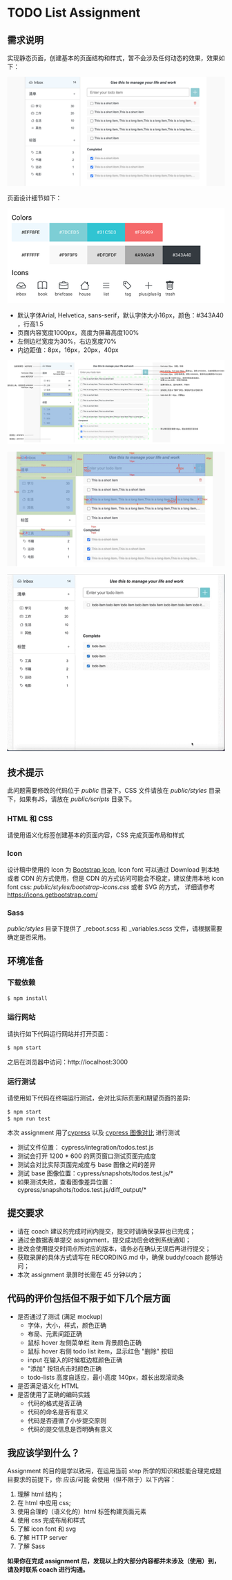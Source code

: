 # TODO List Assignment

## 需求说明

实现静态页面，创建基本的页面结构和样式，暂不会涉及任何动态的效果，效果如下：

![todo-list](document/todo-list-hover.png)

页面设计细节如下：

![color-icon](document/color-icon.png)

- 默认字体Arial, Helvetica, sans-serif，默认字体大小16px，颜色：#343A40 ，行高1.5
- 页面内容宽度1000px，高度为屏幕高度100%
- 左侧边栏宽度为30%，右边宽度70%
- 内边距值：8px，16px，20px，40px

![aside](document/overall.png)

![space](document/space.jpg)

![todo-list](document/todo-list.gif)

## 技术提示

此问题需要修改的代码位于 _public_ 目录下。CSS 文件请放在 _public/styles_ 目录下，如果有JS，请放在 _public/scripts_ 目录下。

### HTML 和 CSS

请使用语义化标签创建基本的页面内容，CSS 完成页面布局和样式

### Icon

设计稿中使用的 Icon 为 [Bootstrap Icon](https://icons.getbootstrap.com/), 
Icon font 可以通过 Download 到本地或者 CDN 的方式使用，但是 CDN 的方式访问可能会不稳定，建议使用本地 icon font css: _public/styles/bootstrap-icons.css_  或者 SVG 的方式，
详细请参考 https://icons.getbootstrap.com/

### Sass

_public/styles_ 目录下提供了 _reboot.scss 和 _variables.scss 文件，请根据需要确定是否采用。

## 环境准备

### 下载依赖

```bash
$ npm install
```

### 运行网站

请执行如下代码运行网站并打开页面：

```bash
$ npm start
```

之后在浏览器中访问：http://localhost:3000

### 运行测试

请使用如下代码在终端运行测试，会对比实际页面和期望页面的差异:

```
$ npm start
$ npm run test
```
本次 assignment 用了[cypress](https://www.cypress.io/) 以及 [cypress 图像对比](https://github.com/jaredpalmer/cypress-image-snapshot) 进行测试

- 测试文件位置： cypress/integration/todos.test.js
- 测试会打开 1200 * 600 的网页窗口测试页面完成度  
- 测试会对比实际页面完成度与 base 图像之间的差异  
- 测试 base 图像位置：cypress/snapshots/todos.test.js/*
- 如果测试失败，查看图像差异位置：cypress/snapshots/todos.test.js/diff_output/*


## 提交要求
- 请在 coach 建议的完成时间内提交，提交时请确保录屏也已完成；
- 通过金数据表单提交 assignment，提交成功后会收到系统通知；
- 批改会使用提交时间点所对应的版本，请务必在确认无误后再进行提交；
- 获取录屏的具体方式请写在 RECORDING.md 中，确保 buddy/coach 能够访问；
- 本次 assignment 录屏时长需在 45 分钟以内；

## 代码的评价包括但不限于如下几个层方面

- 是否通过了测试 (满足 mockup)
  - 字体，大小，样式，颜色正确
  - 布局、元素间距正确
  - 鼠标 hover 左侧菜单栏 item 背景颜色正确
  - 鼠标 hover 右侧 todo list item，显示红色 "删除" 按钮
  - input 在输入的时候框边框颜色正确
  - "添加" 按钮点击时颜色正确
  - todo-lists 高度自适应，最小高度 140px，超长出现滚动条
- 是否满足语义化 HTML
- 是否使用了正确的编码实践
  - 代码的格式是否正确
  - 代码的命名是否有意义
  - 代码是否遵循了小步提交原则
  - 代码的提交信息是否明确有意义

## 我应该学到什么？
Assignment 的目的是学以致用，在运用当前 step 所学的知识和技能合理完成题目要求的前提下，你 应该/可能 会使用（但不限于）以下内容：

1. 理解 html 结构；
2. 在 html 中应用 css;
3. 使用合理的（语义化的）html 标签构建页面元素
4. 使用 css 完成布局和样式
5. 了解 icon font 和 svg
6. 了解 HTTP server
7. 了解 Sass

**如果你在完成 assignment 后，发现以上的大部分内容都并未涉及（使用）到，请及时联系 coach 进行沟通。**
